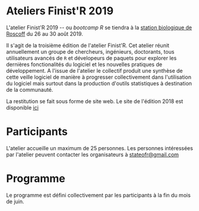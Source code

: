 Ateliers Finist'R 2019
================

L'atelier Finist'R 2019 -- ou *bootcamp R* se tiendra à la [station biologique de Roscoff](http://www.sb-roscoff.fr/) du 26 au 30 août 2019.

Il s'agit de la troisième édition de l'atelier Finist'R. Cet atelier réunit annuellement un groupe de chercheurs, ingénieurs, doctorants, tous utilisateurs avancés de `R` et dévelopeurs de paquets pour explorer les dernières fonctionalités du logiciel et les nouvelles pratiques de développement. A l'issue de l'atelier le collectif produit une synthèse de cette veille logiciel de manière à progresser collectivement dans l'utilisation du logiciel mais surtout dans la production d'outils statistiques à destination de la communauté.

La restitution se fait sous forme de site web. Le site de l'édition 2018 est disponible [ici](https://stateofther.github.io/finistR2018/)

Participants
============

L'atelier accueille un maximum de 25 personnes. Les personnes intéressées par l'atelier peuvent contacter les organisateurs à <stateofr@gmail.com>

Programme
=========

Le programme est défini collectivement par les participants à la fin du mois de juin.
